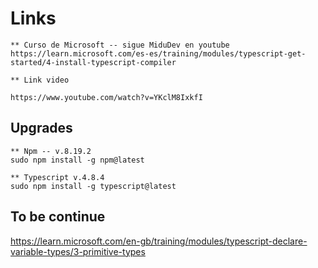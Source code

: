 # Links 
    ** Curso de Microsoft -- sigue MiduDev en youtube 
    https://learn.microsoft.com/es-es/training/modules/typescript-get-started/4-install-typescript-compiler

    ** Link video

    https://www.youtube.com/watch?v=YKclM8IxkfI

## Upgrades

    ** Npm -- v.8.19.2
    sudo npm install -g npm@latest

    ** Typescript v.4.8.4
    sudo npm install -g typescript@latest

## To be continue

https://learn.microsoft.com/en-gb/training/modules/typescript-declare-variable-types/3-primitive-types